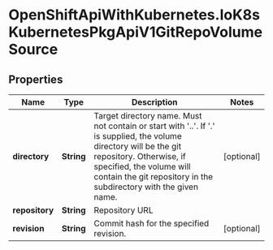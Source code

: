 # OpenShiftApiWithKubernetes.IoK8sKubernetesPkgApiV1GitRepoVolumeSource

## Properties
Name | Type | Description | Notes
------------ | ------------- | ------------- | -------------
**directory** | **String** | Target directory name. Must not contain or start with &#39;..&#39;.  If &#39;.&#39; is supplied, the volume directory will be the git repository.  Otherwise, if specified, the volume will contain the git repository in the subdirectory with the given name. | [optional] 
**repository** | **String** | Repository URL | 
**revision** | **String** | Commit hash for the specified revision. | [optional] 


